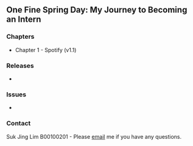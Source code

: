 ## One Fine Spring Day: My Journey to Becoming an Intern 

### Chapters

- Chapter 1 - Spotify (v1.1)

### Releases

- 

### Issues

-

### Contact 

Suk Jing Lim B00100201 - Please [email](mailto:b00100201@student.itb.ie) me if you have any questions.
